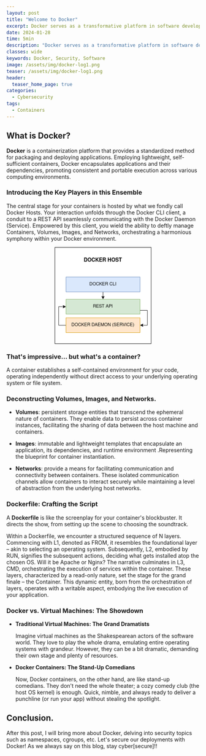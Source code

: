 ```yaml
---
layout: post
title: "Welcome to Docker"
excerpt: Docker serves as a transformative platform in software development, employing containers as self-contained entities that comprehensively encapsulate applications along with their requisite dependencies. These containers, akin to standardized and portable units, exhibit consistent behavior across diverse computing environments, fostering simplified development, deployment, and scaling processes.
date: 2024-01-28
time: 5min
description: "Docker serves as a transformative platform in software development, employing containers as self-contained entities that comprehensively encapsulate applications along with their requisite dependencies. These containers, akin to standardized and portable units, exhibit consistent behavior across diverse computing environments, fostering simplified development, deployment, and scaling processes."
classes: wide
keywords: Docker, Security, Software
image: /assets/img/docker-log1.png
teaser: /assets/img/docker-log1.png
header:
  teaser_home_page: true
categories:
  - Cybersecurity
tags:  
  - Containers
---
```


## What is Docker?
**Docker** is a  containerization platform that provides a standardized method for packaging and deploying applications. Employing lightweight, self-sufficient containers, Docker encapsulates applications and their dependencies, promoting consistent and portable execution across various computing environments.

### Introducing the Key Players in this Ensemble

The central stage for your containers is hosted by what we fondly call Docker Hosts. Your interaction unfolds through the Docker CLI client, a conduit to a REST API seamlessly communicating with the Docker Daemon (Service). Empowered by this client, you wield the ability to deftly manage Containers, Volumes, Images, and Networks, orchestrating a harmonious symphony within your Docker environment.

<img src="/assets/img/explD1.png" alt="explD1" width="50%" style="display: block;
  margin-left: auto;
  margin-right: auto;"/>

### That's impressive... but what's a container? 

A container establishes a self-contained environment for your code, operating independently without direct access to your underlying operating system or file system.

### Deconstructing Volumes, Images, and Networks.

- **Volumes**: persistent storage entities that transcend the ephemeral nature of containers. They enable data to persist across container instances, facilitating the sharing of data between the host machine and containers. 

- **Images**: immutable and lightweight templates that encapsulate an application, its dependencies, and runtime environment .Representing the blueprint for container instantiation.
    
- **Networks**: provide a means for facilitating communication and connectivity between containers. These isolated communication channels allow containers to interact securely while maintaining a level of abstraction from the underlying host networks.



### Dockerfile: Crafting the Script
A **Dockerfile** is like the screenplay for your container's blockbuster. It directs the show, from setting up the scene to choosing the soundtrack. 

Within a Dockerfile, we encounter a structured sequence of N layers. Commencing with L1, denoted as FROM, it resembles the foundational layer – akin to selecting an operating system. Subsequently, L2, embodied by RUN, signifies the subsequent actions, deciding what gets installed atop the chosen OS. Will it be Apache or Nginx? The narrative culminates in L3, CMD, orchestrating the execution of services within the container. These layers, characterized by a read-only nature, set the stage for the grand finale – the Container. This dynamic entity, born from the orchestration of layers, operates with a writable aspect, embodying the live execution of your application.

### Docker vs. Virtual Machines: The Showdown

- **Traditional Virtual Machines: The Grand Dramatists**

    Imagine virtual machines as the Shakespearean actors of the software world. They love to play the whole drama, emulating entire operating systems with grandeur. However, they can be a bit dramatic, demanding their own stage and plenty of resources.

- **Docker Containers: The Stand-Up Comedians**

    Now, Docker containers, on the other hand, are like stand-up comedians. They don't need the whole theater; a cozy comedy club (the host OS kernel) is enough. Quick, nimble, and always ready to deliver a punchline (or run your app) without stealing the spotlight.

## Conclusion.

After this post, I will bring more about Docker, delving into security topics such as namespaces, cgroups, etc. Let's secure our deployments with Docker! As we always say on this blog, stay cyber[secure]!!